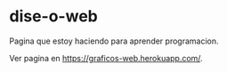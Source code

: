 # dise-o-web
Pagina que estoy haciendo para aprender programacion.

Ver pagina en https://graficos-web.herokuapp.com/.
